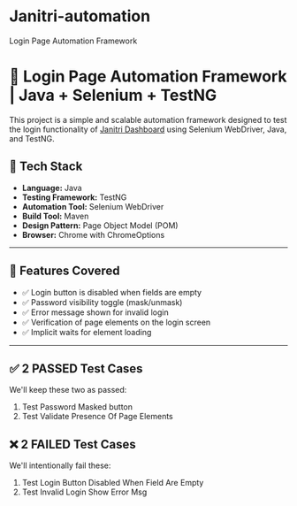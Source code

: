 # Janitri-automation
Login Page Automation Framework
# 🔐 Login Page Automation Framework | Java + Selenium + TestNG

This project is a simple and scalable automation framework designed to test the login functionality of [Janitri Dashboard](https://dev-dash.janitri.in/) using Selenium WebDriver, Java, and TestNG.

## 🔧 Tech Stack

- **Language:** Java  
- **Testing Framework:** TestNG  
- **Automation Tool:** Selenium WebDriver  
- **Build Tool:** Maven  
- **Design Pattern:** Page Object Model (POM)  
- **Browser:** Chrome with ChromeOptions

---

## 🧪 Features Covered

- ✅ Login button is disabled when fields are empty  
- ✅ Password visibility toggle (mask/unmask)  
- ✅ Error message shown for invalid login  
- ✅ Verification of page elements on the login screen  
- ✅ Implicit waits for element loading

---
## ✅ 2 PASSED Test Cases
We'll keep these two as passed:
1. Test Password Masked button
2. Test Validate Presence Of Page Elements

## ❌ 2 FAILED Test Cases
We'll intentionally fail these:

1. Test Login Button Disabled When Field Are Empty
2. Test Invalid Login Show Error Msg
  

